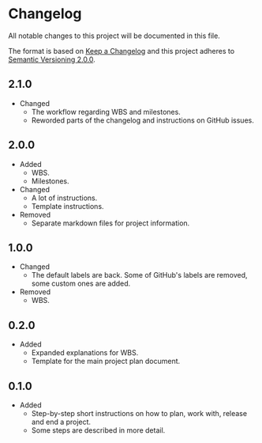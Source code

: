 # Changelog
All notable changes to this project will be documented in this file.

The format is based on [Keep a Changelog][1] and this project adheres to [Semantic Versioning 2.0.0][2].

## 2.1.0

* Changed
    * The workflow regarding WBS and milestones.
    * Reworded parts of the changelog and instructions on GitHub issues.

## 2.0.0

* Added
    * WBS.
    * Milestones.
* Changed
    * A lot of instructions.
    * Template instructions.
* Removed
    * Separate markdown files for project information.

## 1.0.0

* Changed
  * The default labels are back. Some of GitHub's labels are removed, some custom ones are added.
* Removed
  * WBS.

## 0.2.0
* Added
    * Expanded explanations for WBS.
    * Template for the main project plan document.

## 0.1.0

* Added
    * Step-by-step short instructions on how to plan, work with, release and end a project.
    * Some steps are described in more detail.


[1]: https://keepachangelog.com/en/1.0.0/
[2]: https://semver.org/
